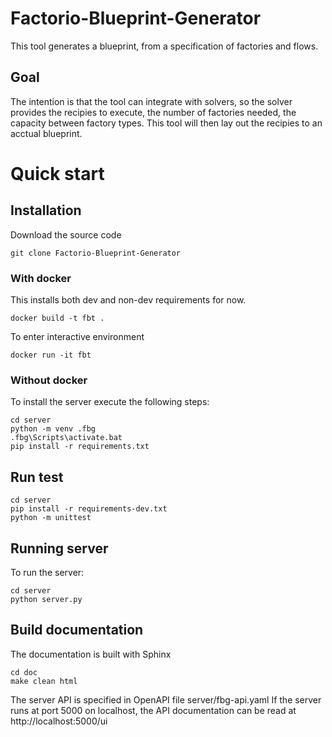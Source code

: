 # Factorio-Blueprint-Generator

This tool generates a blueprint, from a specification of factories and flows.

## Goal
The intention is that the tool can integrate with solvers, so the solver provides the recipies to execute, the number of factories needed, the capacity between factory types.
This tool will then lay out the recipies to an acctual blueprint.



# Quick start

## Installation
Download the source code
```
git clone Factorio-Blueprint-Generator
```

### With docker
This installs both dev and non-dev requirements for now.
```
docker build -t fbt .
```
To enter interactive environment
```
docker run -it fbt
```

### Without docker
To install the server execute the following steps:
```
cd server
python -m venv .fbg
.fbg\Scripts\activate.bat
pip install -r requirements.txt
```


## Run test
```
cd server
pip install -r requirements-dev.txt
python -m unittest
```


## Running server
To run the server:
```
cd server
python server.py
```

## Build documentation
The documentation is built with Sphinx
```
cd doc
make clean html
```

The server API is specified in OpenAPI file server/fbg-api.yaml
If the server runs at port 5000 on localhost, the API documentation
can be read at http://localhost:5000/ui
